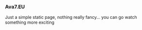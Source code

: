 ### Ava7.EU

Just a simple static page, nothing really fancy... you can go watch something more exciting
